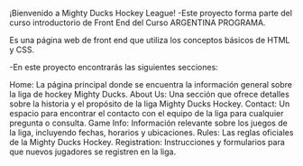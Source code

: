 ¡Bienvenido a Mighty Ducks Hockey League!
-Este proyecto forma parte del curso introductorio de Front End del Curso ARGENTINA PROGRAMA. 

 Es una página web de front end que utiliza los conceptos básicos de HTML y CSS.
 
-En este proyecto encontrarás las siguientes secciones:

Home: La página principal donde se encuentra la información general sobre la liga de hockey Mighty Ducks.
About Us: Una sección que ofrece detalles sobre la historia y el propósito de la liga Mighty Ducks Hockey.
Contact: Un espacio para encontrar el contacto con el equipo de la liga para cualquier pregunta o consulta.
Game Info: Información relevante sobre los juegos de la liga, incluyendo fechas, horarios y ubicaciones.
Rules: Las reglas oficiales de la Mighty Ducks Hockey.
Registration: Instrucciones y formularios para que nuevos jugadores se registren en la liga.

